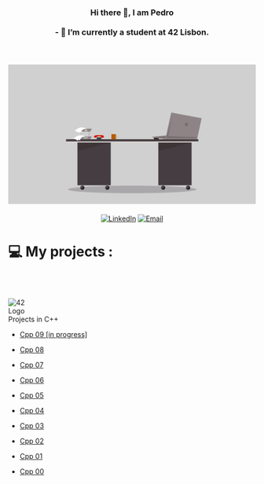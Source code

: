 <h3 align="center"> 
  Hi there 👋, I am Pedro<br><br>- 🔭 I’m currently a student at 42 Lisbon.<br>
  <br><br>

  ![Hello World](https://github.com/pveiga-c/pveiga-c/blob/main/imgs/desk.gif)

</h1>
<div align="center" >

[![LinkedIn](https://img.shields.io/badge/LinkedIn-Profile-blue?style=for-the-badge&logo=linkedin)](https://www.linkedin.com/in/pedro-veiga-correia/)
[![Email](https://img.shields.io/badge/Email-Me-red?style=for-the-badge&logo=gmail)](mailto:correiapc@gmail.com)

</div>


</h2>
<div align="left" >
  
# 💻 My projects :

  <br><br>
</h2>
  <img src="https://profile.intra.42.fr/assets/42_logo-7dfc9110a5319a308863b96bda33cea995046d1731cebb735e41b16255106c12.svg" alt="42 Logo" width="35px" align="left">
  
<br><br>Projects in C++
  
- <a href="https://github.com/pveiga-c/CPlusPlus/tree/main/CPP_09">Cpp 09 [in progress]</a>

- <a href="https://github.com/pveiga-c/CPlusPlus/tree/main/CPP_08">Cpp 08</a>
  
- <a href="https://github.com/pveiga-c/CPlusPlus/tree/main/CPP_07">Cpp 07</a>
  
- <a href="https://github.com/pveiga-c/CPlusPlus/tree/main/CPP_06">Cpp 06</a>
  
- <a href="https://github.com/pveiga-c/CPlusPlus/tree/main/CPP_05">Cpp 05</a>
  
- <a href="https://github.com/pveiga-c/CPlusPlus/tree/main/CPP_04">Cpp 04</a>
  
- <a href="https://github.com/pveiga-c/CPlusPlus/tree/main/CPP_03">Cpp 03</a>
  
- <a href="https://github.com/pveiga-c/CPlusPlus/tree/main/CPP_02">Cpp 02</a>

- <a href="https://github.com/pveiga-c/CPlusPlus/tree/main/CPP_01">Cpp 01</a>

- <a href="https://github.com/pveiga-c/CPlusPlus/tree/main/CPP_00">Cpp 00</a>


